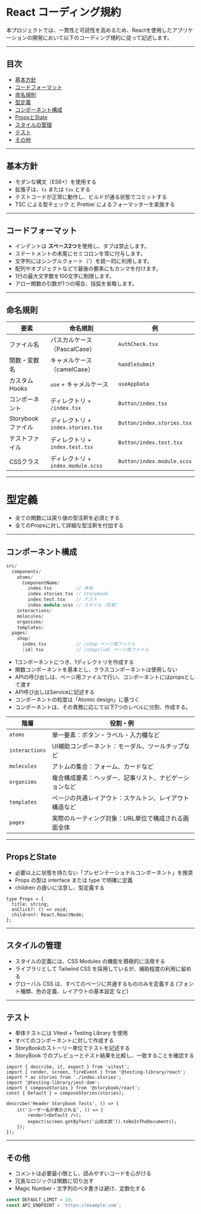 # React コーディング規約

本プロジェクトでは、一貫性と可読性を高めるため、Reactを使用したアプリケーションの開発において以下のコーディング規約に従って記述します。

---

## 目次

- [基本方針](#基本方針)
- [コードフォーマット](#コードフォーマット)
- [命名規則](#命名規則)
- [型定義](#型定義)
- [コンポーネント構成](#コンポーネント構成)
- [PropsとState](#PropsとState)
- [スタイルの管理](#スタイルの管理)
- [テスト](#テスト)
- [その他](#その他)

---

## 基本方針

- モダンな構文（ES6+）を使用する
- 拡張子は、`ts` または `tsx` とする
- テストコードが正常に動作し、ビルドが通る状態でコミットする
- TSC による型チェック と Prettier によるフォーマッターを実施する

---

## コードフォーマット

- インデントは **スペース2つ**を使用し、タブは禁止します。
- ステートメントの末尾にセミコロンを常に付与します。
- 文字列にはシングルクォート（'）を統一的に利用します。
- 配列やオブジェクトなどで最後の要素にもカンマを付けます。
- 1行の最大文字数を100文字に制限します。
- アロー関数の引数が1つの場合、括弧を省略します。

---

## 命名規則

| 要素             | 命名規則                                    | 例                                 |
| -------------- |-----------------------------------------| --------------------------------- |
| ファイル名          | パスカルケース（PascalCase）                     | `AuthCheck.tsx`                   |
| 関数・変数名         | キャメルケース（camelCase）                      | `handleSubmit`                    |
| カスタム Hooks     | `use` + キャメルケース                         | `useAppData`                      |
| コンポーネント        | ディレクトリ + `/index.tsx` | `Button/index.tsx`           |
| Storybook ファイル | ディレクトリ + `index.stories.tsx`            | `Button/index.stories.tsx`        |
| テストファイル        | ディレクトリ + `index.test.tsx`               | `Button/index.test.tsx`           |
| CSSクラス         | ディレクトリ + `index.module.scss`                    | `Button/index.module.scss` |


---

# 型定義

- 全ての関数には戻り値の型注釈を必須とする
- 全てのPropsに対して詳細な型注釈を付加する

---

## コンポーネント構成

```cpp
src/
  components/
    atoms/
      ComponentName/
        index.tsx         // 本体
        index.stories.tsx // Storybook
        index.test.tsx    // テスト
        index.module.scss // スタイル（任意）
    interactions/
    molecules/
    organisms/
    templates/
  pages/
    shop/
      index.tsx           // /shop ページ用ファイル
      [id].tsx            // /shop/[id] ページ用ファイル
```

- 1コンポーネントにつき、1ディレクトリを作成する
- 関数コンポーネントを基本とし、クラスコンポーネントは使用しない
- APIの呼び出しは、ページ用ファイルで行い、コンポーネントにはpropsとして渡す
- API呼び出しはServiceに記述する
- コンポーネントの粒度は「Atomic design」に基づく
- コンポーネントは、その責務に応じて以下7つのレベルに分割、作成する。

| 階層             | 役割・例                        |
| -------------- | --------------------------- |
| `atoms`        | 単一要素：ボタン・ラベル・入力欄など          |
| `interactions` | UI補助コンポーネント：モーダル、ツールチップなど   |
| `molecules`    | アトムの集合：フォーム、カードなど           |
| `organisms`    | 複合構成要素：ヘッダー、記事リスト、ナビゲーションなど |
| `templates`    | ページの共通レイアウト：スケルトン、レイアウト構造など |
| `pages`        | 実際のルーティング対象：URL単位で構成される画面全体 |


---

## PropsとState

- 必要以上に状態を持たない「プレゼンテーショナルコンポーネント」を推奨
- Props の型は interface または type で明確に定義 
- children の扱いに注意し、型定義する

```tsx
type Props = {
  title: string;
  onClick?: () => void;
  children?: React.ReactNode;
};
```

---

## スタイルの管理

- スタイルの定義には、CSS Modules の機能を積極的に活用する
- ライブラリとして Tailwind CSS を採用しているが、補助程度の利用に留める
- グローバル CSS は、すべてのページに共通するもののみを定義する (フォント種類、色の定義、レイアウトの基本設定 など)

---

## テスト

- 単体テストには Vitest + Testing Library を使用
- すべてのコンポーネントに対して作成する
- StoryBookのストーリー単位でテストを記述する
- StoryBook でのプレビューとテスト結果を比較し、一致することを確認する

```tsx
import { describe, it, expect } from 'vitest';
import { render, screen, fireEvent } from '@testing-library/react';
import * as stories from './index.stories';
import '@testing-library/jest-dom';
import { composeStories } from '@storybook/react';
const { Default } = composeStories(stories);

describe('Header Storybook Tests', () => {
    it('ユーザー名が表示される', () => {
        render(<Default />);
        expect(screen.getByText('山田太郎')).toBeInTheDocument();
    });
});
```

---

## その他

- コメントは必要最小限とし、読みやすいコードを心がける
- 冗長なロジックは関数に切り出す
- Magic Number・文字列のベタ書きは避け、定数化する

```javascript
const DEFAULT_LIMIT = 10;
const API_ENDPOINT = 'https://example.com';
```

